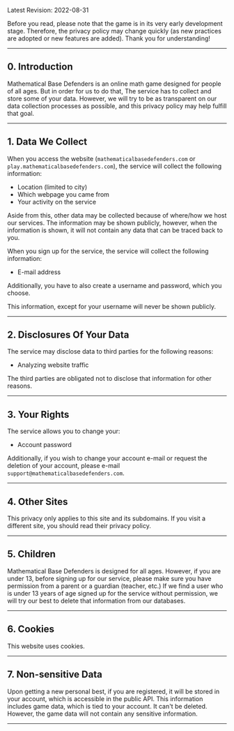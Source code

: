 Latest Revision: 2022-08-31

Before you read, please note that the game is in its very early development stage. Therefore, the privacy policy may change quickly (as new practices are adopted or new features are added). Thank you for understanding!

---
## 0. Introduction
Mathematical Base Defenders is an online math game designed for people of all ages. But in order for us to do that, The service has to collect and store some of your data. However, we will try to be as transparent on our data collection processes as possible, and this privacy policy may help fulfill that goal.

---
## 1. Data We Collect
When you access the website (`mathematicalbasedefenders.com` or `play.mathematicalbasedefenders.com`), the service will collect the following information:

- Location (limited to city)
- Which webpage you came from
- Your activity on the service

Aside from this, other data may be collected because of where/how we host our services. The information may be shown publicly, however, when the information is shown, it will not contain any data that can be traced back to you.

When you sign up for the service, the service will collect the following information:

- E-mail address

Additionally, you have to also create a username and password, which you choose.

This information, except for your username will never be shown publicly.

---
## 2. Disclosures Of Your Data
The service may disclose data to third parties for the following reasons:  
- Analyzing website traffic
  
The third parties are obligated not to disclose that information for other reasons.

---
## 3. Your Rights
The service allows you to change your:
- Account password

Additionally, if you wish to change your account e-mail or request the deletion of your account, please e-mail `support@mathematicalbasedefenders.com`.

---
## 4. Other Sites
This privacy only applies to this site and its subdomains. If you visit a different site, you should read their privacy policy.

---
## 5. Children
Mathematical Base Defenders is designed for all ages. However, if you are under 13, before signing up for our service, please make sure you have permission from a parent or a guardian (teacher, etc.) If we find a user who is under 13 years of age signed up for the service without permission, we will try our best to delete that information from our databases.

---
## 6. Cookies
This website uses cookies.

---
## 7. Non-sensitive Data
Upon getting a new personal best, if you are registered, it will be stored in your account, which is accessible in the public API. This information includes game data, which is tied to your account. It can't be deleted. However, the game data will not contain any sensitive information.

---
